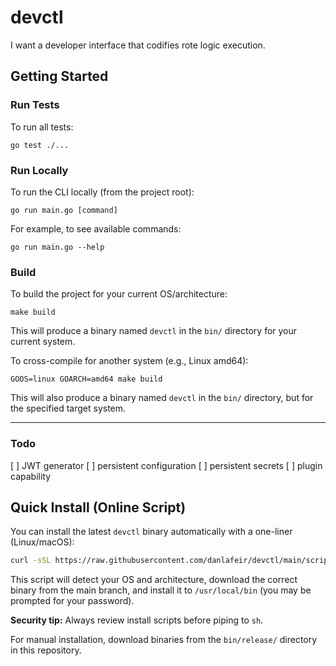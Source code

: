 # devctl

I want a developer interface that codifies rote logic execution. 

## Getting Started

### Run Tests

To run all tests:

```
go test ./...
```

### Run Locally

To run the CLI locally (from the project root):

```
go run main.go [command]
```

For example, to see available commands:

```
go run main.go --help
```

### Build

To build the project for your current OS/architecture:

```
make build
```

This will produce a binary named `devctl` in the `bin/` directory for your current system.

To cross-compile for another system (e.g., Linux amd64):

```
GOOS=linux GOARCH=amd64 make build
```

This will also produce a binary named `devctl` in the `bin/` directory, but for the specified target system.

---

### Todo

[ ] JWT generator 
[ ] persistent configuration
[ ] persistent secrets
[ ] plugin capability 

## Quick Install (Online Script)

You can install the latest `devctl` binary automatically with a one-liner (Linux/macOS):

```sh
curl -sSL https://raw.githubusercontent.com/danlafeir/devctl/main/scripts/install.sh | sh
```

This script will detect your OS and architecture, download the correct binary from the main branch, and install it to `/usr/local/bin` (you may be prompted for your password).

**Security tip:** Always review install scripts before piping to `sh`.

For manual installation, download binaries from the `bin/release/` directory in this repository. 